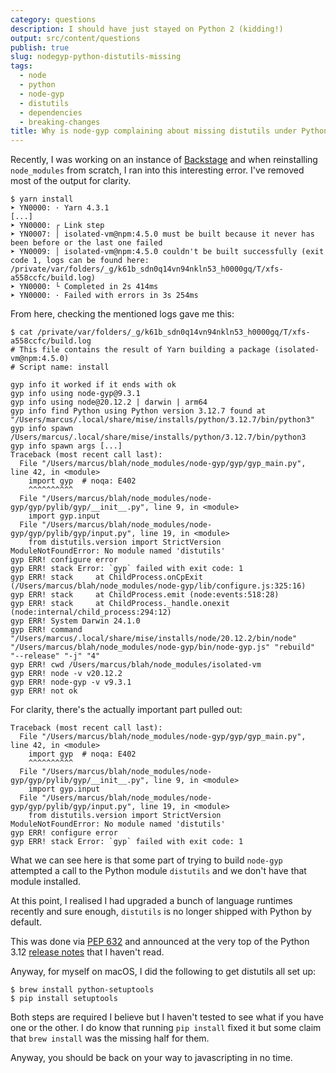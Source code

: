```yaml
---
category: questions
description: I should have just stayed on Python 2 (kidding!)
output: src/content/questions
publish: true
slug: nodegyp-python-distutils-missing
tags:
  - node
  - python
  - node-gyp
  - distutils
  - dependencies
  - breaking-changes
title: Why is node-gyp complaining about missing distutils under Python 3.12?
---
```

Recently, I was working on an instance of [Backstage](https://backstage.io/) and when reinstalling `node_modules` from scratch, I ran into this interesting error. I've removed most of the output for clarity.

```shell
$ yarn install
➤ YN0000: · Yarn 4.3.1
[...]
➤ YN0000: ┌ Link step
➤ YN0007: │ isolated-vm@npm:4.5.0 must be built because it never has been before or the last one failed
➤ YN0009: │ isolated-vm@npm:4.5.0 couldn't be built successfully (exit code 1, logs can be found here: /private/var/folders/_g/k61b_sdn0q14vn94nkln53_h0000gq/T/xfs-a558ccfc/build.log)
➤ YN0000: └ Completed in 2s 414ms
➤ YN0000: · Failed with errors in 3s 254ms
```

From here, checking the mentioned logs gave me this:

```shell
$ cat /private/var/folders/_g/k61b_sdn0q14vn94nkln53_h0000gq/T/xfs-a558ccfc/build.log
# This file contains the result of Yarn building a package (isolated-vm@npm:4.5.0)
# Script name: install

gyp info it worked if it ends with ok
gyp info using node-gyp@9.3.1
gyp info using node@20.12.2 | darwin | arm64
gyp info find Python using Python version 3.12.7 found at "/Users/marcus/.local/share/mise/installs/python/3.12.7/bin/python3"
gyp info spawn /Users/marcus/.local/share/mise/installs/python/3.12.7/bin/python3
gyp info spawn args [...]
Traceback (most recent call last):
  File "/Users/marcus/blah/node_modules/node-gyp/gyp/gyp_main.py", line 42, in <module>
    import gyp  # noqa: E402
    ^^^^^^^^^^
  File "/Users/marcus/blah/node_modules/node-gyp/gyp/pylib/gyp/__init__.py", line 9, in <module>
    import gyp.input
  File "/Users/marcus/blah/node_modules/node-gyp/gyp/pylib/gyp/input.py", line 19, in <module>
    from distutils.version import StrictVersion
ModuleNotFoundError: No module named 'distutils'
gyp ERR! configure error
gyp ERR! stack Error: `gyp` failed with exit code: 1
gyp ERR! stack     at ChildProcess.onCpExit (/Users/marcus/blah/node_modules/node-gyp/lib/configure.js:325:16)
gyp ERR! stack     at ChildProcess.emit (node:events:518:28)
gyp ERR! stack     at ChildProcess._handle.onexit (node:internal/child_process:294:12)
gyp ERR! System Darwin 24.1.0
gyp ERR! command "/Users/marcus/.local/share/mise/installs/node/20.12.2/bin/node" "/Users/marcus/blah/node_modules/node-gyp/bin/node-gyp.js" "rebuild" "--release" "-j" "4"
gyp ERR! cwd /Users/marcus/blah/node_modules/isolated-vm
gyp ERR! node -v v20.12.2
gyp ERR! node-gyp -v v9.3.1
gyp ERR! not ok
```

For clarity, there's the actually important part pulled out:

```shell
Traceback (most recent call last):
  File "/Users/marcus/blah/node_modules/node-gyp/gyp/gyp_main.py", line 42, in <module>
    import gyp  # noqa: E402
    ^^^^^^^^^^
  File "/Users/marcus/blah/node_modules/node-gyp/gyp/pylib/gyp/__init__.py", line 9, in <module>
    import gyp.input
  File "/Users/marcus/blah/node_modules/node-gyp/gyp/pylib/gyp/input.py", line 19, in <module>
    from distutils.version import StrictVersion
ModuleNotFoundError: No module named 'distutils'
gyp ERR! configure error
gyp ERR! stack Error: `gyp` failed with exit code: 1
```

What we can see here is that some part of trying to build `node-gyp` attempted a call to the Python module `distutils` and we don't have that module installed.

At this point, I realised I had upgraded a bunch of language runtimes recently and sure enough, `distutils` is no longer shipped with Python by default.

This was done via [PEP 632](https://peps.python.org/pep-0632/) and announced at the very top of the Python 3.12 [release notes](https://docs.python.org/3/whatsnew/3.12.html#summary-release-highlights) that I haven't read.

Anyway, for myself on macOS, I did the following to get distutils all set up:

```shell
$ brew install python-setuptools
$ pip install setuptools
```

Both steps are required I believe but I haven't tested to see what if you have one or the other. I do know that running `pip install` fixed it but some claim that `brew install` was the missing half for them.

Anyway, you should be back on your way to javascripting in no time.